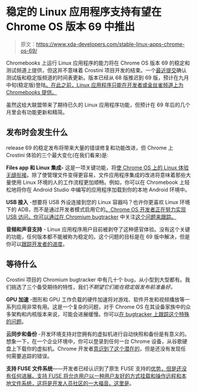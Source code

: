 # 稳定的 Linux 应用程序支持有望在 Chrome OS 版本 69 中推出

> 原文：<https://www.xda-developers.com/stable-linux-apps-chrome-os-69/>

Chromebooks 上运行 Linux 应用程序的能力将在 Chrome OS 版本 69 的稳定和测试频道上提供，但这并不意味着 Crostini 项目开发的结束。一个[最近提交](https://chromium.googlesource.com/chromium/src.git/+/2dd076606271402aa23c4562a721996f79b0776c)确认测试版和稳定版频道的时间表更新。版本已经从 68 版推迟到 69 版，预计在九月中旬(稳定版)登陆[。在此之前，Linux 应用程序只能在开发者或金丝雀频道上为 Chromebooks 提供。](https://www.chromium.org/developers/calendar)

虽然这给大联盟带来了期待已久的 Linux 应用程序功能，但预计在 69 年后的几个月里会有功能更新和精简。

## 发布时会发生什么

release 69 的稳定发布将带来大量的错误修复和功能改进，但 Chrome 上 Crostini 体验的三个最大变化(在我们看来)是:

**Files app 和 Linux 集成-** 这是一项关键功能，将[使 Chrome OS 上的 Linux 体验无缝衔接](https://www.xda-developers.com/chromebook-files-app-redesign-android-linux-apps/)。除了使管理文件变得更容易，文件应用程序集成的改进将意味着那些大量使用 Linux 环境的人的工作流程更加顺畅。例如，你可以在 Chromebook 上轻松地将你在 Android Studio 中编写的应用程序加载到你的本地 Android 环境中。

**USB 接入** -想要将 USB 外设连接到您的 Linux 容器吗？也许你更喜欢 Linux 环境下的 ADB，而不是通过开发者模式启用它的[。Chrome OS 开发者正在努力实现 USB 访问，你可以通过在 Chromium bugtracker](https://www.xda-developers.com/adb-fastboot-chromebook-chrome-os/) 中关注[这个问题来跟踪。](https://bugs.chromium.org/p/chromium/issues/detail?id=831850)

**音频和声音支持** - Linux 应用程序用户目前被剥夺了这种感官体验。没有这个关键的功能，任何版本都不能被称为稳定的。这个问题的目标是在 69 版中解决，但是你可以[跟踪开发者的进度](https://bugs.chromium.org/p/chromium/issues/detail?id=851185)。

## 等待什么

Crostini 项目的 Chromium bugtracker 中有几十个 bug，从小型到大型都有。我们挑选了三个备受期待的特性，我们*不期望它们能在稳定版发布前准备好。*

**GPU 加速** -图形和 GPU 工作负载的硬件加速将对游戏、软件开发和视频播放等一系列应用非常有用。这是一个复杂的问题，对于 Chrome OS 在其设备家族中的众多架构和内核版本来说，可能会进展缓慢。你可以[在 bugtracker 上跟踪这个特殊的问题](https://bugs.chromium.org/p/chromium/issues/detail?id=837073)。

**云同步和备份** -开发环境支持对您拥有的虚拟机进行自动快照和备份是有意义的。想象一下，在一个企业环境中，你可以登录到任何一台 Chrome 设备，从谷歌硬盘上下载你的虚拟机。Chrome 开发者[意识到了这个潜在的](https://chromium.googlesource.com/chromiumos/docs/+/master/containers_and_vms.md#Are-my-VMs_containers_data-synced_backed-up)，但是还没有发现任何需要追踪的错误。

**支持 FUSE 文件系统**——开发者已经认识到了原生 FUSE 支持的[优势，但是还没有任何进展。支持 FUSE 将允许用户以一种用户友好的方式挂载和操作远程和本地文件系统，这将是开发人员社区的一大福音。](https://bugs.chromium.org/p/chromium/issues/detail?id=841787)[这里是](https://bugs.chromium.org/p/chromium/issues/detail?id=841787)。